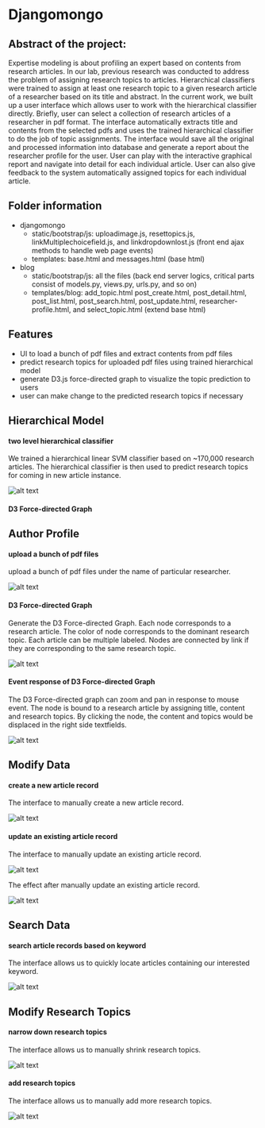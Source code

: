 # **Djangomongo**

## **Abstract of the project:**

Expertise modeling is about profiling an expert based on contents from research articles. 
In our lab, previous research was conducted to address the problem of assigning research 
topics to articles. Hierarchical classifiers were trained to assign at least one research 
topic to a given research article of a researcher based on its title and abstract. In the 
current work, we built up a user interface which allows user to work with the hierarchical 
classifier directly. Briefly, user can select a collection of research articles of a 
researcher in pdf format. The interface automatically extracts title and contents from the 
selected pdfs and uses the trained hierarchical classifier to do the job of topic assignments. 
The interface would save all the original and processed information into database and generate 
a report about the researcher profile for the user. User can play with the interactive 
graphical report and navigate into detail for each individual article. User can also give 
feedback to the system automatically assigned topics for each individual article. 


## **Folder information**

* djangomongo
	- static/bootstrap/js: uploadimage.js, resettopics.js, linkMultiplechoicefield.js, and linkdropdownlost.js
						   (front end ajax methods to handle web page events)
	- templates: base.html and messages.html 
				 (base html)
* blog
	- static/bootstrap/js: all the files
						   (back end server logics, critical parts consist of models.py, views.py, urls.py, and so on)
	- templates/blog: add_topic.html post_create.html, post_detail.html, post_list.html, post_search.html,
					  post_update.html, researcher-profile.html, and select_topic.html
					  (extend base html)

## **Features**
* UI to load a bunch of pdf files and extract contents from pdf files
* predict research topics for uploaded pdf files using trained hierarchical model
* generate D3.js force-directed graph to visualize the topic prediction to users
* user can make change to the predicted research topics if necessary

## **Hierarchical Model**

#### **two level hierarchical classifier**

We trained a hierarchical linear SVM classifier based on ~170,000 research articles. The hierarchical classifier is then used
to predict research topics for coming in new article instance.

![alt text](image/hierarchical_model.png)

#### **D3 Force-directed Graph**

## **Author Profile**

#### **upload a bunch of pdf files**

upload a bunch of pdf files under the name of particular researcher.

![alt text](image/Upload_pdfs.png)

#### **D3 Force-directed Graph**

Generate the D3 Force-directed Graph. Each node corresponds to a research article. The color of node corresponds to the dominant 
research topic. Each article can be multiple labeled. Nodes are connected by link if they are corresponding to the same research 
topic.

![alt text](image/D3_force-directed_graph.png)

#### **Event response of D3 Force-directed Graph**

The D3 Force-directed graph can zoom and pan in response to mouse event. The node is bound to a research article by assigning title,
content and research topics. By clicking the node, the content and topics would be displaced in the right side textfields.

![alt text](image/Graph_Node_click_event.png)

## **Modify Data**

#### **create a new article record**

The interface to manually create a new article record.

![alt text](image/create_a_record.png)

#### **update an existing article record**

The interface to manually update an existing article record.

![alt text](image/update_a_record.png)

The effect after manually update an existing article record.

![alt text](image/updated_record.png)

## **Search Data**

#### **search article records based on keyword**

The interface allows us to quickly locate articles containing our interested keyword.

![alt text](image/search_a_record_by_keyword.png)

## **Modify Research Topics**

#### **narrow down research topics**

The interface allows us to manually shrink research topics.

![alt text](image/narrow_down_research_topics.png)

#### **add research topics**

The interface allows us to manually add more research topics.

![alt text](image/add_a_research_topic.png)
